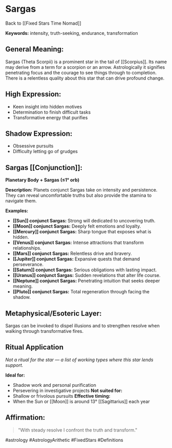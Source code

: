 # Sargas

Back to [[Fixed Stars Time Nomad]]

**Keywords:** intensity, truth-seeking, endurance, transformation

## General Meaning:
Sargas (Theta Scorpii) is a prominent star in the tail of [[Scorpius]]. Its name may derive from a term for a scorpion or an arrow. Astrologically it signifies penetrating focus and the courage to see things through to completion. There is a relentless quality about this star that can drive profound change.

## High Expression:
- Keen insight into hidden motives
- Determination to finish difficult tasks
- Transformative energy that purifies

## Shadow Expression:
- Obsessive pursuits
- Difficulty letting go of grudges

## Sargas [[Conjunction]]:

**Planetary Body + Sargas (≤1° orb)**

**Description:**
Planets conjunct Sargas take on intensity and persistence. They can reveal uncomfortable truths but also provide the stamina to navigate them.

**Examples:**
- **[[Sun]] conjunct Sargas:** Strong will dedicated to uncovering truth.
- **[[Moon]] conjunct Sargas:** Deeply felt emotions and loyalty.
- **[[Mercury]] conjunct Sargas:** Sharp tongue that exposes what is hidden.
- **[[Venus]] conjunct Sargas:** Intense attractions that transform relationships.
- **[[Mars]] conjunct Sargas:** Relentless drive and bravery.
- **[[Jupiter]] conjunct Sargas:** Expansive quests that demand perseverance.
- **[[Saturn]] conjunct Sargas:** Serious obligations with lasting impact.
- **[[Uranus]] conjunct Sargas:** Sudden revelations that alter life course.
- **[[Neptune]] conjunct Sargas:** Penetrating intuition that seeks deeper meaning.
- **[[Pluto]] conjunct Sargas:** Total regeneration through facing the shadow.

## Metaphysical/Esoteric Layer:
Sargas can be invoked to dispel illusions and to strengthen resolve when walking through transformative fires.

## Ritual Application
*Not a ritual for the star — a list of working types where this star lends support.*

**Ideal for:**
- Shadow work and personal purification
- Persevering in investigative projects
**Not suited for:**
- Shallow or frivolous pursuits
**Effective timing:**
- When the Sun or [[Moon]] is around 13° [[Sagittarius]] each year

## Affirmation:

> "With steady resolve I confront the truth and transform."

#astrology #AstrologyArithetic #FixedStars #Definitions
